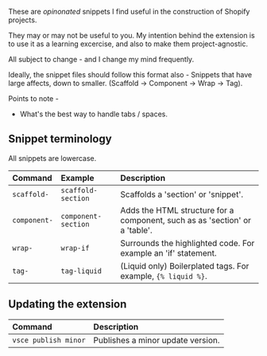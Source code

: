 These are *opinonated* snippets I find useful in the construction of Shopify projects.

They may or may not be useful to you. My intention behind the extension is to use it as
a learning excercise, and also to make them project-agnostic.

All subject to change - and I change my mind frequently.

Ideally, the snippet files should follow this format also - Snippets that have large affects, down to smaller.
(Scaffold -> Component -> Wrap -> Tag).

Points to note -
- What's the best way to handle tabs / spaces.

## Snippet terminology

All snippets are lowercase.

| Command | Example | Description
| :------------- | :------------- | :------------- |
| `scaffold-` | `scaffold-section` | Scaffolds a 'section' or 'snippet'.
| `component-` | `component-section` | Adds the HTML structure for a component, such as as 'section' or a 'table'.
| `wrap-` | `wrap-if` | Surrounds the highlighted code. For example an 'if' statement.
| `tag-` | `tag-liquid` | (Liquid only) Boilerplated tags. For example, `{% liquid %}`.

## Updating the extension

| Command | Description
| :------------- | :------------- |
| `vsce publish minor` | Publishes a minor update version.
